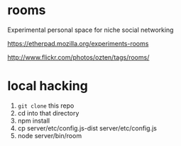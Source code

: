 rooms
=====

Experimental personal space for niche social networking

https://etherpad.mozilla.org/experiments-rooms

http://www.flickr.com/photos/ozten/tags/rooms/

local hacking
=============

  1. `git clone` this repo
  2. cd into that directory
  3. npm install
  4. cp server/etc/config.js-dist server/etc/config.js
  5. node server/bin/room
